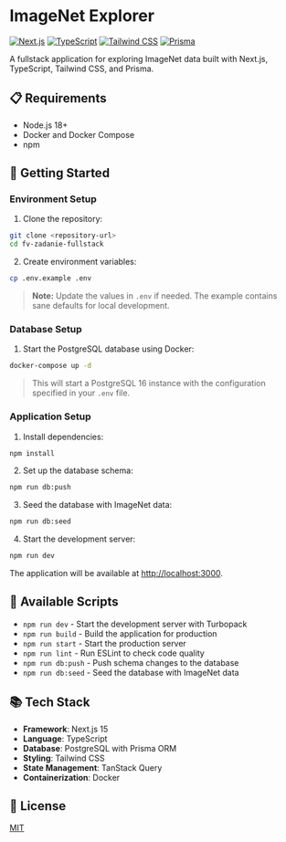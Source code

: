 # ImageNet Explorer

[![Next.js](https://img.shields.io/badge/Next.js-15.2.3-black?style=flat-square)](https://nextjs.org/)
[![TypeScript](https://img.shields.io/badge/TypeScript-5-blue?style=flat-square)](https://www.typescriptlang.org/)
[![Tailwind CSS](https://img.shields.io/badge/Tailwind_CSS-4-06B6D4?style=flat-square)](https://tailwindcss.com/)
[![Prisma](https://img.shields.io/badge/Prisma-6.5.0-2D3748?style=flat-square)](https://www.prisma.io/)

A fullstack application for exploring ImageNet data built with Next.js, TypeScript, Tailwind CSS, and Prisma.

## 📋 Requirements

- Node.js 18+
- Docker and Docker Compose
- npm

## 🚀 Getting Started

### Environment Setup

1. Clone the repository:

```bash
git clone <repository-url>
cd fv-zadanie-fullstack
```

2. Create environment variables:

```bash
cp .env.example .env
```

> **Note:** Update the values in `.env` if needed. The example contains sane defaults for local development.

### Database Setup

1. Start the PostgreSQL database using Docker:

```bash
docker-compose up -d
```

> This will start a PostgreSQL 16 instance with the configuration specified in your `.env` file.

### Application Setup

1. Install dependencies:

```bash
npm install
```

2. Set up the database schema:

```bash
npm run db:push
```

3. Seed the database with ImageNet data:

```bash
npm run db:seed
```

4. Start the development server:

```bash
npm run dev
```

The application will be available at [http://localhost:3000](http://localhost:3000).

## 🧰 Available Scripts

- `npm run dev` - Start the development server with Turbopack
- `npm run build` - Build the application for production
- `npm run start` - Start the production server
- `npm run lint` - Run ESLint to check code quality
- `npm run db:push` - Push schema changes to the database
- `npm run db:seed` - Seed the database with ImageNet data

## 📚 Tech Stack

- **Framework**: Next.js 15
- **Language**: TypeScript
- **Database**: PostgreSQL with Prisma ORM
- **Styling**: Tailwind CSS
- **State Management**: TanStack Query
- **Containerization**: Docker

## 📝 License

[MIT](LICENSE)
